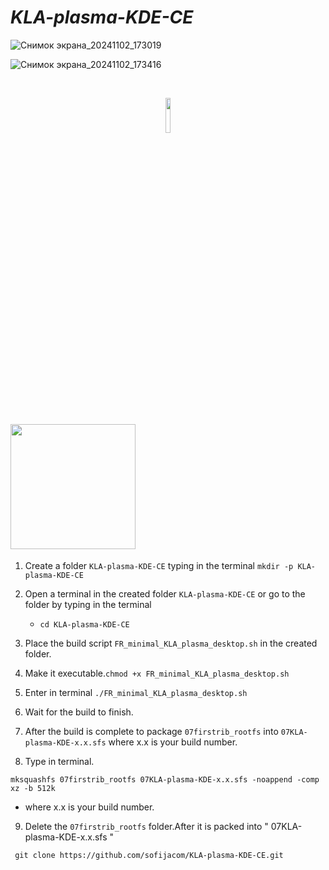 # *KLA-plasma-KDE-CE*

![Снимок экрана_20241102_173019](https://github.com/user-attachments/assets/6be91245-ee57-4aa2-a827-62bf3e5be7c3)


![Снимок экрана_20241102_173416](https://github.com/user-attachments/assets/fa9b2c3f-7af8-4da0-9f67-4b533898cac4)

<br><div align="center"><img width="12%" src="https://github.com/user-attachments/assets/c67f5b61-74d2-44fe-ba83-ae973402ac0a"/><br></div>

<a id="installation"></a>  
<img src="https://github.com/user-attachments/assets/7e1e2fa0-ab50-4901-a024-fe731fb44ab3" width="200"/>
---

1) Create a folder `KLA-plasma-KDE-CE` typing in the terminal `mkdir -p KLA-plasma-KDE-CE`

2) Open a terminal in the created folder `KLA-plasma-KDE-CE` or go to the folder by typing in the terminal

   - `cd KLA-plasma-KDE-CE`

3) Place the build script  `FR_minimal_KLA_plasma_desktop.sh` in the created folder.
   
4) Make it executable.`chmod +x FR_minimal_KLA_plasma_desktop.sh`

5) Enter in terminal `./FR_minimal_KLA_plasma_desktop.sh`

6) Wait for the build to finish.

7) After the build is complete to package `07firstrib_rootfs` into `07KLA-plasma-KDE-x.x.sfs` where x.x is your build number.

8) Type in terminal.

```
mksquashfs 07firstrib_rootfs 07KLA-plasma-KDE-x.x.sfs -noappend -comp xz -b 512k
```
  - where x.x is your build number.

9) Delete the `07firstrib_rootfs` folder.After it is packed into " 07KLA-plasma-KDE-x.x.sfs "


```
 git clone https://github.com/sofijacom/KLA-plasma-KDE-CE.git
```
